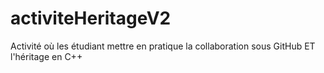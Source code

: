 # activiteHeritageV2
Activité où les étudiant mettre en pratique la collaboration sous GitHub ET l'héritage en C++
